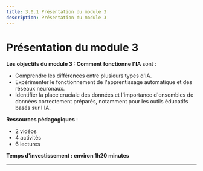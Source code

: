 ```yaml
---
title: 3.0.1 Présentation du module 3
description: Présentation du module 3
---
```


# Présentation du module 3

**Les objectifs du module 3 : Comment fonctionne l'IA** sont :

- Comprendre les différences entre plusieurs types d'IA.
- Expérimenter le fonctionnement de l'apprentissage automatique et des réseaux neuronaux.
- Identifier la place cruciale des données et l'importance d'ensembles de données correctement préparés, notamment pour les outils éducatifs basés sur l'IA.

**Ressources pédagogiques** :

- 2 vidéos
- 4 activités
- 6 lectures

**Temps d'investissement : environ 1h20 minutes**

---
